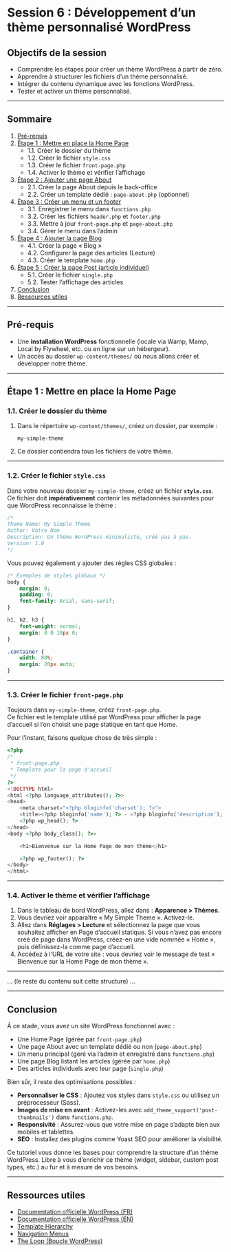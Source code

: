 # Session 6 : Développement d’un thème personnalisé WordPress

## Objectifs de la session
- Comprendre les étapes pour créer un thème WordPress à partir de zéro.
- Apprendre à structurer les fichiers d’un thème personnalisé.
- Intégrer du contenu dynamique avec les fonctions WordPress.
- Tester et activer un thème personnalisé.

---

## Sommaire

1. [Pré-requis](#pré-requis)  
2. [Étape 1 : Mettre en place la Home Page](#étape-1--mettre-en-place-la-home-page)  
    - 1.1. Créer le dossier du thème  
    - 1.2. Créer le fichier `style.css`  
    - 1.3. Créer le fichier `front-page.php`  
    - 1.4. Activer le thème et vérifier l’affichage  
3. [Étape 2 : Ajouter une page About](#étape-2--ajouter-une-page-about)  
    - 2.1. Créer la page About depuis le back-office  
    - 2.2. Créer un template dédié : `page-about.php` (optionnel)  
4. [Étape 3 : Créer un menu et un footer](#étape-3--créer-un-menu-et-un-footer)  
    - 3.1. Enregistrer le menu dans `functions.php`  
    - 3.2. Créer les fichiers `header.php` et `footer.php`  
    - 3.3. Mettre à jour `front-page.php` et `page-about.php`  
    - 3.4. Gérer le menu dans l’admin  
5. [Étape 4 : Ajouter la page Blog](#étape-4--ajouter-la-page-blog)  
    - 4.1. Créer la page « Blog »  
    - 4.2. Configurer la page des articles (Lecture)  
    - 4.3. Créer le template `home.php`  
6. [Étape 5 : Créer la page Post (article individuel)](#étape-5--créer-la-page-post-article-individuel)  
    - 5.1. Créer le fichier `single.php`  
    - 5.2. Tester l’affichage des articles  
7. [Conclusion](#conclusion)  
8. [Ressources utiles](#ressources-utiles)  

---

## Pré-requis

- Une **installation WordPress** fonctionnelle (locale via Wamp, Mamp, Local by Flywheel, etc. ou en ligne sur un hébergeur).
- Un accès au dossier `wp-content/themes/` où nous allons créer et développer notre thème.

---

## Étape 1 : Mettre en place la Home Page

### 1.1. Créer le dossier du thème

1. Dans le répertoire `wp-content/themes/`, créez un dossier, par exemple :

   ```plaintext
   my-simple-theme
   ```

2. Ce dossier contiendra tous les fichiers de votre thème.

---

### 1.2. Créer le fichier `style.css`

Dans votre nouveau dossier `my-simple-theme`, créez un fichier **`style.css`**.  
Ce fichier doit **impérativement** contenir les métadonnées suivantes pour que WordPress reconnaisse le thème :

```css
/*
Theme Name: My Simple Theme
Author: Votre Nom
Description: Un thème WordPress minimaliste, créé pas à pas.
Version: 1.0
*/
```

Vous pouvez également y ajouter des règles CSS globales :

```css
/* Exemples de styles globaux */
body {
    margin: 0;
    padding: 0;
    font-family: Arial, sans-serif;
}

h1, h2, h3 {
    font-weight: normal;
    margin: 0 0 10px 0;
}

.container {
    width: 80%;
    margin: 20px auto;
}
```

---

### 1.3. Créer le fichier `front-page.php`

Toujours dans `my-simple-theme`, créez `front-page.php`.  
Ce fichier est le template utilisé par WordPress pour afficher la page d’accueil si l’on choisit une page statique en tant que Home.

Pour l’instant, faisons quelque chose de très simple :

```php
<?php
/*
 * front-page.php
 * Template pour la page d'accueil
 */
?>
<!DOCTYPE html>
<html <?php language_attributes(); ?>>
<head>
    <meta charset="<?php bloginfo('charset'); ?>">
    <title><?php bloginfo('name'); ?> - <?php bloginfo('description'); ?></title>
    <?php wp_head(); ?>
</head>
<body <?php body_class(); ?>>

    <h1>Bienvenue sur la Home Page de mon thème</h1>

    <?php wp_footer(); ?>
</body>
</html>
```

---

### 1.4. Activer le thème et vérifier l’affichage

1. Dans le tableau de bord WordPress, allez dans : **Apparence > Thèmes**.
2. Vous devriez voir apparaître « My Simple Theme ». Activez-le.
3. Allez dans **Réglages > Lecture** et sélectionnez la page que vous souhaitez afficher en Page d’accueil statique. Si vous n’avez pas encore créé de page dans WordPress, créez-en une vide nommée « Home », puis définissez-la comme page d’accueil.
4. Accédez à l’URL de votre site : vous devriez voir le message de test « Bienvenue sur la Home Page de mon thème ».

---

... (le reste du contenu suit cette structure) ...

---

## Conclusion

À ce stade, vous avez un site WordPress fonctionnel avec :

- Une Home Page (gérée par `front-page.php`)
- Une page About avec un template dédié ou non (`page-about.php`)
- Un menu principal (géré via l’admin et enregistré dans `functions.php`)
- Une page Blog listant les articles (gérée par `home.php`)
- Des articles individuels avec leur page (`single.php`)

Bien sûr, il reste des optimisations possibles :

- **Personnaliser le CSS** : Ajoutez vos styles dans `style.css` ou utilisez un préprocesseur (Sass).
- **Images de mise en avant** : Activez-les avec `add_theme_support('post-thumbnails')` dans `functions.php`.
- **Responsivité** : Assurez-vous que votre mise en page s’adapte bien aux mobiles et tablettes.
- **SEO** : Installez des plugins comme Yoast SEO pour améliorer la visibilité.

Ce tutoriel vous donne les bases pour comprendre la structure d’un thème WordPress. Libre à vous d’enrichir ce thème (widget, sidebar, custom post types, etc.) au fur et à mesure de vos besoins.

---

## Ressources utiles

- [Documentation officielle WordPress (FR)](https://fr.wordpress.org/support/)
- [Documentation officielle WordPress (EN)](https://wordpress.org/support/)
- [Template Hierarchy](https://developer.wordpress.org/themes/basics/template-hierarchy/)
- [Navigation Menus](https://developer.wordpress.org/themes/functionality/navigation-menus/)
- [The Loop (Boucle WordPress)](https://developer.wordpress.org/themes/basics/the-loop/)

